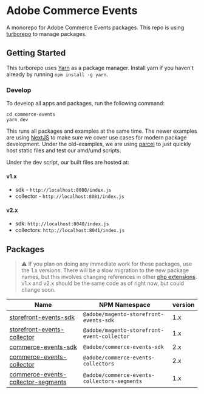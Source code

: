 # Adobe Commerce Events

A monorepo for Adobe Commerce Events packages. This repo is using [turborepo](https://turborepo.org/) to manage packages.

## Getting Started

This turborepo uses [Yarn](https://classic.yarnpkg.com/lang/en/) as a package manager. Install yarn if you haven't already by running `npm install -g yarn`.

### Develop

To develop all apps and packages, run the following command:

```
cd commerce-events
yarn dev
```

This runs all packages and examples at the same time. The newer examples are using [NextJS](https://nextjs.org/) to make sure we cover use cases for modern package development. Under the old-examples, we are using [parcel](https://parceljs.org/) to just quickly host static files and test our amd/umd scripts.

Under the dev script, our built files are hosted at:

#### v1.x

-   sdk - `http://localhost:8080/index.js`
-   collector - `http://localhost:8081/index.js`

#### v2.x

-   sdk: `http://localhost:8040/index.js`
-   collectors: `http://localhost:8041/index.js`

## Packages

> :warning: If you plan on doing any immediate work for these packages, use the 1.x versions. There will be a slow migration to the new package names, but this involves changing references in other [php extensions](data-services). v1.x and v2.x should be the same code as of right now, but could change soon.

| Name                                                                                 | NPM Namespace                                | version |
| ------------------------------------------------------------------------------------ | -------------------------------------------- | ------- |
| [storefront-events-sdk](./packages/storefront-events-sdk)                            | `@adobe/magento-storefront-events-sdk`       | 1.x     |
| [storefront-events-collector](./packages/storefront-events-collector)                | `@adobe/magento-storefront-event-collector`  | 1.x     |
| [commerce-events-sdk](./packages/commerce-events-sdk)                                | `@adobe/commerce-events-sdk`                 | 2.x     |
| [commerce-events-collector](./packages/commerce-events-collectors)                   | `@adobe/commerce-events-collectors`          | 2.x     |
| [commerce-events-collector-segments](./packages/commerce-events-collectors-segments) | `@adobe/commerce-events-collectors-segments` | 1.x     |

[data-services]: https://github.com/magento-commerce/data-services/blob/main/DataServices/view/frontend/requirejs-config.js
